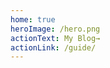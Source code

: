 ```yaml
---
home: true
heroImage: /hero.png
actionText: My Blog→
actionLink: /guide/
---
```


<div style="text-align: center">
  <Bit/>
</div>


